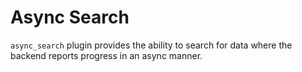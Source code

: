 # Async Search

`async_search` plugin provides the ability to search for data where the backend reports progress in an async manner.
